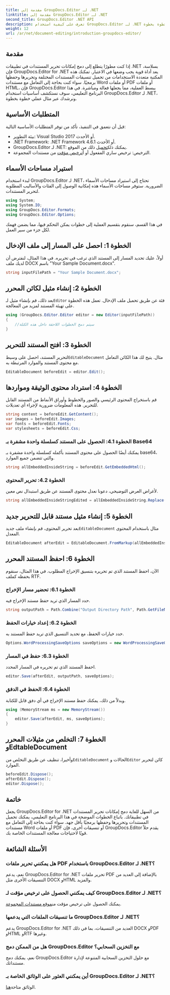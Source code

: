 ```yaml
---
title: مقدمة إلى GroupDocs.Editor لـ .NET
linktitle: مقدمة إلى GroupDocs.Editor لـ .NET
second_title: GroupDocs.Editor .NET API
description: تعرف على كيفية استخدام GroupDocs.Editor لـ .NET لتحرير المستندات برمجيًا باستخدام هذا الدليل المفصل خطوة بخطوة.
weight: 12
url: /ar/net/document-editing/introduction-groupdocs-editor/
---
```

## مقدمة 
إذا كنت مطورًا يتطلع إلى دمج إمكانات تحرير المستندات في تطبيقات .NET بسلاسة، فإن GroupDocs.Editor for .NET يعد أداة قوية يجب وضعها في الاعتبار. تمكنك هذه المكتبة متعددة الاستخدامات من تحميل تنسيقات المستندات المختلفة وتحريرها وحفظها برمجيًا. سواء كنت بحاجة إلى التعامل مع مستندات Word أو ملفات PDF أو ملفات HTML، فإن GroupDocs.Editor يبسط العملية، مما يجعلها فعالة ومباشرة. في هذا البرنامج التعليمي، سوف نستكشف أساسيات استخدام GroupDocs.Editor لـ .NET، ونرشدك عبر مثال عملي خطوة بخطوة.
## المتطلبات الأساسية
قبل أن نتعمق في التنفيذ، تأكد من توفر المتطلبات الأساسية التالية:
- بيئة التطوير: Visual Studio 2017 أو الأحدث.
- .NET Framework: .NET Framework 4.6.1 أو الأحدث.
-  GroupDocs.Editor لـ .NET: يمكنك ذلك[تحميل](https://releases.groupdocs.com/editor/net/) ذلك من الموقع.
-  الترخيص: ترخيص ساري المفعول أو أ[ترخيص مؤقت](https://purchase.groupdocs.com/temporary-license/) من مستندات المجموعة.
## استيراد مساحات الأسماء
لبدء استخدام GroupDocs.Editor لـ .NET، تحتاج إلى استيراد مساحات الأسماء الضرورية. ستوفر مساحات الأسماء هذه إمكانية الوصول إلى الفئات والأساليب المطلوبة لتحرير المستندات.
```csharp
using System;
using System.IO;
using GroupDocs.Editor.Formats;
using GroupDocs.Editor.Options;
```

في هذا القسم، سنقوم بتقسيم العملية إلى خطوات يمكن التحكم فيها، مما يضمن فهمك لكل جزء من سير العمل.
## الخطوة 1: احصل على المسار إلى ملف الإدخال
أولاً، عليك تحديد المسار إلى المستند الذي ترغب في تحريره. في هذا المثال، لنفترض أن لديك ملف DOCX باسم "Your Sample Document.docx".
```csharp
string inputFilePath = "Your Sample Document.docx";
```
## الخطوة 2: إنشاء مثيل لكائن المحرر
 بعد ذلك، قم بإنشاء مثيل لـ`Editor` فئة عن طريق تحميل ملف الإدخال. تعمل هذه الخطوة على تهيئة المستند لمزيد من المعالجة.
```csharp
using (GroupDocs.Editor.Editor editor = new Editor(inputFilePath))
{
    //سيتم دمج الخطوات اللاحقة داخل هذه الكتلة
}
```
## الخطوة 3: افتح المستند للتحرير
 لتحرير المستند، احصل على وسيط`EditableDocument` مثال. يتيح لك هذا الكائن التعامل مع محتوى المستند والموارد المرتبطة به.
```csharp
EditableDocument beforeEdit = editor.Edit();
```
## الخطوة 4: استرداد محتوى الوثيقة ومواردها
قم باستخراج المحتوى الرئيسي والصور والخطوط وأوراق الأنماط من المستند القابل للتحرير. هذه المعلومات ضرورية لإجراء أي تعديلات.
```csharp
string content = beforeEdit.GetContent();
var images = beforeEdit.Images;
var fonts = beforeEdit.Fonts;
var stylesheets = beforeEdit.Css;
```
### الخطوة 4.1: الحصول على المستند كسلسلة واحدة مشفرة بـ Base64
يمكنك أيضًا الحصول على محتوى المستند بأكمله كسلسلة واحدة مشفرة بـ base64، والتي تتضمن جميع الموارد.
```csharp
string allEmbeddedInsideString = beforeEdit.GetEmbeddedHtml();
```
### الخطوة 4.2: تحرير المحتوى
لأغراض العرض التوضيحي، دعونا نعدل محتوى المستند عن طريق استبدال نص معين.
```csharp
string allEmbeddedInsideStringEdited = allEmbeddedInsideString.Replace("Subtitle", "Edited subtitle");
```
## الخطوة 5: إنشاء مثيل مستند قابل للتحرير جديد
 بعد تحرير المحتوى، قم بإنشاء ملف جديد`EditableDocument` مثال باستخدام المحتوى المعدل.
```csharp
EditableDocument afterEdit = EditableDocument.FromMarkup(allEmbeddedInsideStringEdited, null);
```
## الخطوة 6: احفظ المستند المحرر
الآن، احفظ المستند الذي تم تحريره بتنسيق الإخراج المطلوب. في هذا المثال، سنقوم بحفظه كملف RTF.
### الخطوة 6.1: تحضير مسار الإخراج
حدد المسار الذي تريد حفظ مستند الإخراج فيه.
```csharp
string outputPath = Path.Combine("Output Directory Path", Path.GetFileNameWithoutExtension(inputFilePath) + ".rtf");
```
### الخطوة 6.2: إعداد خيارات الحفظ
حدد خيارات الحفظ، مع تحديد التنسيق الذي تريد حفظ المستند به.
```csharp
Options.WordProcessingSaveOptions saveOptions = new WordProcessingSaveOptions(WordProcessingFormats.Rtf);
```
### الخطوة 6.3: حفظ في المسار
احفظ المستند الذي تم تحريره في المسار المحدد.
```csharp
editor.Save(afterEdit, outputPath, saveOptions);
```
### الخطوة 6.4: الحفظ في الدفق
وبدلاً من ذلك، يمكنك حفظ مستند الإخراج في أي دفق قابل للكتابة.
```csharp
using (MemoryStream ms = new MemoryStream())
{
    editor.Save(afterEdit, ms, saveOptions);
}
```
## الخطوة 7: التخلص من مثيلات المحرر وEdtableDocument
 وأخيرا، تنظيف عن طريق التخلص من`EditableDocument` الحالات و`Editor` كائن لتحرير الموارد.
```csharp
beforeEdit.Dispose();
afterEdit.Dispose();
editor.Dispose();
```

## خاتمة
يجعل GroupDocs.Editor for .NET من السهل للغاية دمج إمكانات تحرير المستندات في تطبيقاتك. باتباع الخطوات الموضحة في هذا البرنامج التعليمي، يمكنك تحميل المستندات وتحريرها وحفظها برمجيًا بأقل جهد. سواء كنت بحاجة إلى التعامل مع مستندات Word أو ملفات PDF أو تنسيقات أخرى، فإن GroupDocs.Editor يقدم حلاً قويًا لاحتياجات معالجة المستندات الخاصة بك.
## الأسئلة الشائعة
### هل يمكنني تحرير ملفات PDF باستخدام GroupDocs.Editor لـ .NET؟
نعم، يدعم GroupDocs.Editor for .NET تحرير ملفات PDF بالإضافة إلى العديد من التنسيقات الأخرى مثل DOCX وHTML والمزيد.
### كيف يمكنني الحصول على ترخيص مؤقت لـ GroupDocs.Editor لـ .NET؟
 يمكنك الحصول على ترخيص مؤقت من[موقع مستندات المجموعة](https://purchase.groupdocs.com/temporary-license/).
### ما تنسيقات الملفات التي يدعمها GroupDocs.Editor لـ .NET؟
يدعم GroupDocs.Editor for .NET العديد من التنسيقات، بما في ذلك DOCX وPDF وHTML وRTF وغيرها.
### هل من الممكن دمج GroupDocs.Editor مع التخزين السحابي؟
نعم، يمكنك دمج GroupDocs.Editor مع حلول التخزين السحابية المتنوعة لإدارة مستنداتك.
### أين يمكنني العثور على الوثائق الخاصة بـ GroupDocs.Editor لـ .NET؟
الوثائق متاحة[هنا](https://tutorials.groupdocs.com/editor/net/).